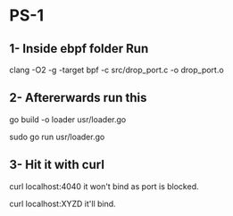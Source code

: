 # PS-1
## 1- Inside ebpf folder Run
clang -O2 -g -target bpf -c src/drop_port.c -o drop_port.o


## 2- Aftererwards run this 
go build -o loader usr/loader.go


sudo go run usr/loader.go 


## 3- Hit it with curl 
curl localhost:4040 it won't bind as port is blocked.


curl localhost:XYZD it'll bind.
